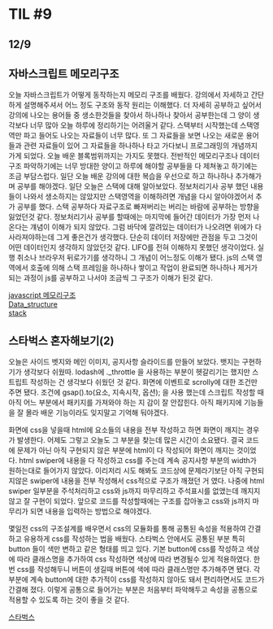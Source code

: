 # TIL #9
## 12/9

## 자바스크립트 메모리구조
오늘 자바스크립트가 어떻게 동작하는지 메모리 구조를 배웠다. 강의에서 자세하고 간단하게 설명해주셔서 어느 정도 구조와 동작 원리는 이해했다. 더 자세히 공부하고 싶어서 강의에 나오는 용어들 중 생소한것들을 찾아서 하나하나 찾아서 공부한는데 그 양이 생각보다 너무 많아 오늘 하루에 정리하기는 어려울거 같다. 스택부터 시작했는데 스택영역만 파고 들어도 나오는 자료들이 너무 많다. 또 그 자료들을 보면 나오는 새로운 용어들과 관련 자료들이 있어 그 자료들을 하나하나 타고 가다보니 프로그래밍의 개념까지 가게 되었다. 오늘 배운 블록범위까지는 가지도 못했다. 전반적인 메모리구조나 데이터 구조 파악하기에는 너무 방대한 양이고 하루에 해야할 공부들을 다 제쳐놓고 하기에는 조금 부담스럽다. 일단 오늘 배운 강의에 대한 복습을 우선으로 하고 하나하나 추가해가며 공부를 해야겠다. 일단 오늘은 스택에 대해 알아보았다. 정보처리기사 공부 했던 내용들이 나와서 생소하지는 않았지만 스택영역을 이해하려면 개념을 다시 알아야겠어서 추가 공부를 했다. 스택 공부하다 자료구조로 빠져버리는 버리는 바람에 공부하는 방향을 잃었던것 같다. 정보처리기사 공부를 할때에는 마지막에 들어간 데이터가 가장 먼저 나온다는 걔념이 이해가 되지 않았다. 그럼 바닥에 깔려있는 데이터가 나오려면 위에가 다 사라져야하는데 그게 좋은건가 생각했다. 단순히 데이터 저장에만 관점을 두고 그것이 어떤 데이터인지 생각하지 않았던것 같다. LIFO를 전혀 이해하지 못했던 생각이었다. 실행 취소나 브라우저 뒤로가기를 생각하니 그 개념이 어느정도 이해가 됐다.  js의 스택 영역에서 호출에 의해 스택 프레임을 하나하나 쌓이고 작업이 완료되면 하나하나 제거가 되는 과정이 js를 공부하고 나서야 조금씩 그 구조가 이해가 된것 같다. 

[javascript 메모리구조](https://github.com/mrlee323/TIL/blob/main/js/js_memory_structure.md)  
[Data_structure](https://github.com/mrlee323/TIL/blob/main/programming/data_structure.md)  
[stack](https://github.com/mrlee323/TIL/blob/main/programming/stack.md)


## 스타벅스 혼자해보기(2)

오늘은 사이드 벳지와 메인 이미지, 공지사항 슬라이드를 만들어 보았다. 뱃지는 구현하기가 생각보다 쉬웠따. lodash에 ._throttle 을 사용하는 부분이 헷갈리기는 했지만 스트립트 작성하는 건 생각보다 쉬웠던 것 같다. 화면에 이벤트로 scrolly에 대한 조건만 주면 됐다. 조건에 gsap().to(요소, 지속시작, 옵션); 을 사용 했는데 스크립트 작성할 때 아직 어느 부분에서 패키지를 가져와야 하는 지 감이 잘 안잡힌다. 아직 패키지에 기능들을 잘 몰라 배운 기능이라도 잊지말고 기억해 둬야겠다. 

화면에 css을 넣을때 html에 요소들의 내용을 전부 작성하고 하면 화면이 깨지는 경우가 발생한다. 어제도 그렇고 오늘도 그 부분을 찾는데 많은 시간이 소요됐다. 결국 코드에 문제가 아닌 아직 구현되지 않은 부분에 html이 다 작성되어 화면이 깨지는 것이었다. html swiper에 내용을 다 작성하고 css를 주는데 계속 공지사항 부분의 width가 원하는대로 들어가지 않았다. 이리저리 시도 해봐도 코드상에 문제라기보단 아직 구현되지않은 swiper에 내용을 전부 작성해서 css적으로 구조가 깨졌던 거 였다. 나중에 html swiper 일부분을 주석처리하고 css와 js까지 마무리하고 주석표시를 없앴는데 깨지지 않고 잘 구현이 되었다. 앞으로 코드를 작성할때에는 구조를 잡아놓고 css와 js까지 마무리가 되면 내용을 입력하는 방법으로 해야겠다. 

몇일전 css의 구조설계를 배우면서 css의 모듈화를 통해 공통된 속성을 적용하여 간결하고 유용하게 css를 작성하는 법을 배웠다. 스타벅스 안에서도 공통된 부분 특히 button 들이 색만 변하고 같은 형태를 띄고 있다. 기본 button에 css를 작성하고 색상에 따라 클래스명을 추가하여 css 작성하면 색상에 따라 변경될수 있게 적용하였다. 한번 css를 작성해두니 버튼이 생길때 버튼에 색에 따라 클래스명만 추가해주면 됐다. 각 부분에 계속 button에 대한 추가적이 css를 작성하지 않아도 돼서 편리하면서도 코드가 간결해 졌다. 이렇게 공통으로 들어가는 부분은 처음부터 파악해두고 속성을 공통으로 적용할 수 있도록 하는 것이 좋을 것 같다. 

[스타벅스](https://github.com/mrlee323/starbucks/blob/main/index.html)
